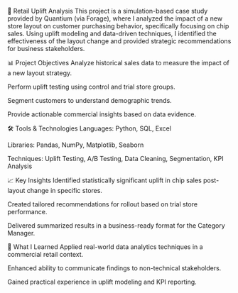 🛒 Retail Uplift Analysis
This project is a simulation-based case study provided by Quantium (via Forage), where I analyzed the impact of a new store layout on customer purchasing behavior, specifically focusing on chip sales. Using uplift modeling and data-driven techniques, I identified the effectiveness of the layout change and provided strategic recommendations for business stakeholders.

📊 Project Objectives
Analyze historical sales data to measure the impact of a new layout strategy.

Perform uplift testing using control and trial store groups.

Segment customers to understand demographic trends.

Provide actionable commercial insights based on data evidence.

🛠️ Tools & Technologies
Languages: Python, SQL, Excel

Libraries: Pandas, NumPy, Matplotlib, Seaborn

Techniques: Uplift Testing, A/B Testing, Data Cleaning, Segmentation, KPI Analysis

📈 Key Insights
Identified statistically significant uplift in chip sales post-layout change in specific stores.

Created tailored recommendations for rollout based on trial store performance.

Delivered summarized results in a business-ready format for the Category Manager.

🧠 What I Learned
Applied real-world data analytics techniques in a commercial retail context.

Enhanced ability to communicate findings to non-technical stakeholders.

Gained practical experience in uplift modeling and KPI reporting.

